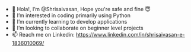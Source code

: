 - 👋 Hola!, I’m @Shrisaivasan, Hope you're safe and fine 😇
- 👀 I’m interested in coding primarily using Python 
- 🌱 I’m currently learning to develop applications
- 💞️ I’m looking to collaborate on beginner level projects
- 📫 Reach me on Linkedin: https://www.linkedin.com/in/shrisaivasan-e-1836010069/

<!---
Shrisaivasan/Shrisaivasan is a ✨ special ✨ repository because its `README.md` (this file) appears on your GitHub profile.
You can click the Preview link to take a look at your changes.
--->
